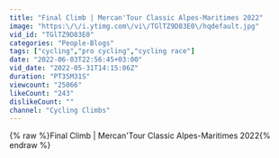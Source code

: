 ```yaml
---
title: "Final Climb | Mercan'Tour Classic Alpes-Maritimes 2022"
image: "https:\/\/i.ytimg.com\/vi\/TGlTZ9D83E0\/hqdefault.jpg"
vid_id: "TGlTZ9D83E0"
categories: "People-Blogs"
tags: ["cycling","pro cycling","cycling race"]
date: "2022-06-03T22:56:45+03:00"
vid_date: "2022-05-31T14:15:06Z"
duration: "PT35M31S"
viewcount: "25066"
likeCount: "243"
dislikeCount: ""
channel: "Cycling Climbs"
---
```

{% raw %}Final Climb | Mercan'Tour Classic Alpes-Maritimes 2022{% endraw %}
